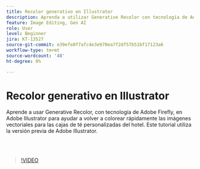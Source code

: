 ```yaml
---
title: Recolor generativo en Illustrator
description: Aprenda a utilizar Generative Recolor con tecnología de Adobe Firefly
feature: Image Editing, Gen AI
role: User
level: Beginner
jira: KT-13527
source-git-commit: e39efe0f7afc4e3e970ea7f2df57b51bf17123a6
workflow-type: tm+mt
source-wordcount: '48'
ht-degree: 0%

---
```


# Recolor generativo en Illustrator

Aprende a usar Generative Recolor, con tecnología de Adobe Firefly, en Adobe Illustrator para ayudar a volver a colorear rápidamente las imágenes vectoriales para las cajas de té personalizadas del hotel. Este tutorial utiliza la versión previa de Adobe Illustrator.

<br> 

>[!VIDEO](https://video.tv.adobe.com/v/3420872?quality=12&learn=on&hidetitle=true)
